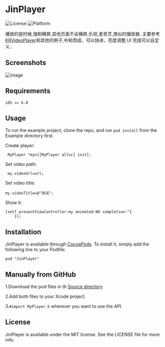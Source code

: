 
JinPlayer
====================
![License](https://img.shields.io/cocoapods/l/TWPhotoPicker.svg)
![Platform](https://img.shields.io/cocoapods/p/TWPhotoPicker.svg)

播放的是时候,强制横屏,其他页面不会横屏,乐视,爱奇艺,类似的播放器..主要参考[KRVideoPlayer](https://github.com/36Kr-Mobile/KRVideoPlayer)和其他的例子,中和而成，可以快进，亮度调整,UI 完成可以自定义..

## Screenshots
![image](https://cloud.githubusercontent.com/assets/3974508/12646311/2c08ed6c-c60a-11e5-9f72-9336f075925f.jpg)
   
## Requirements

`iOS >= 6.0`

## Usage

To run the example project, clone the repo, and run `pod install` from the Example directory first.

Create player:

```
 MyPlayer *my=[[MyPlayer alloc] init];
```

Set video path:

```
 my.videoUrl=url;
```

Set video title:

```
my.videoTitle=@"测试";
```

Show it:

```
[self presentViewController:my animated:NO completion:^{
    }];
```

## Installation

JinPlayer is available through [CocoaPods](http://cocoapods.org). To install
it, simply add the following line to your Podfile:

```
pod "JinPlayer"
```
## Manually from GitHub

1.Download the pod files in th [Source directory](https://github.com/wangjinwei0806/JinPlayer/tree/master/Pod)

2.Add both files to your Xcode project.

3.`#import MyPlayer.h` wherever you want to use the API.

## License

JinPlayer is available under the MIT license. See the LICENSE file for more info.   
